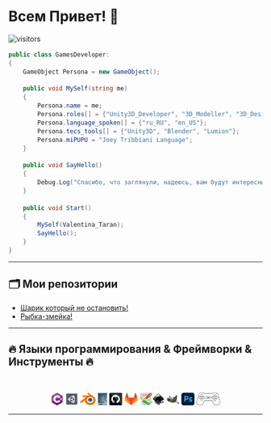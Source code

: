 # Всем Привет! 👋

![visitors](https://visitor-badge.laobi.icu/badge?page_id=Taran-Tina)

```csharp
public class GamesDeveloper:
{
    GameObject Persona = new GameObject();
       
    public void MySelf(string me)
    {
        Persona.name = me;
        Persona.roles[] = {"Unity3D_Developer", "3D_Modeller", "3D_Designer"};
        Persona.language_spoken[] = {"ru_RU", "en_US"};
        Persona.tecs_tools[] = {"Unity3D", "Blender", "Lumion"};
        Persona.miPUPU = "Joey Tribbiani Language";
    }   
    
    public void SayHello()
    {
        Debug.Log("Спасибо, что заглянули, надеюсь, вам будут интересны мои работы.");
    }
    
    public void Start()
    {
        MySelf(Valentina_Taran);
        SayHello();
    }
}
```
<hr>

## 🗂️ Мои репозитории
* <a href="https://github.com/Taran-Tina/HelixJump"> Шарик который не остановить! </a>
* <a href="https://github.com/Taran-Tina/Snake"> Рыбка-змейка! </a> 

<hr>

## 🔥 Языки программирования & Фреймворки & Инструменты 🔥
<br>

<p align="center">
  <code><img title="C#" height="25" src="images/cSharp.svg"></code>
  <code><img title="Unity3D" height="25" src="images/unity3d.svg"></code>
  <code><img title="Blender" height="25" src="images/Blender.svg"></code>
  <code><img title="Lumion" height="25" src="images/lumion.png"></code>
  <code><img title="GitHub" height="25" src="images/github.svg"></code>
  <code><img title="Gitlab" height="25" src="images/gitlab.svg"></code>
  <code><img title="DokuWiki" height="25" src="images/Dokuwiki.png"></code
  <code><img title="Inkscape" height="25" src="images/Inkscape.svg"></code>
  <code><img title="GIMP" height="25" src="images/GIMP.png"></code>
  <code><img title="Photoshop" height="25" src="images/Photoshop.png"></code>
  <code><a href="https://www.youtube.com/watch?v=H3dToD7_ATU"><img title="ImGamer!" height="25" src="images/mipupu.svg"></a></code>
</p>

<hr>
